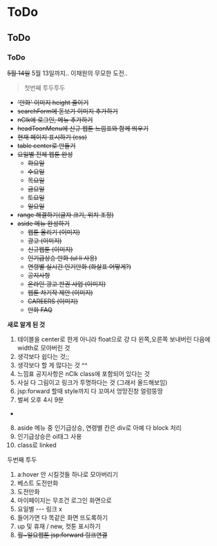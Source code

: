 # ToDo
## ToDo
### ToDo
~~5월 14일~~ 5월 13일까지.. 이채원의 무모한 도전..

> 첫번째 투두투두 
* ~~'만화' 이미지 height 줄이기~~
* ~~searchForm에 돋보기 이미지 추가하기~~
* ~~nClk에 로그인, 메뉴 추가하기~~
* ~~headToonMenu에 신규 웹툰 느낌표와 함께 띄우기~~
* ~~현재 페이지 표시하기 (css)~~
* ~~table center로 만들기~~
* ~~요일별 전체 웹툰 완성~~
  * ~~화요일~~
  * ~~수요일~~
  * ~~목요일~~
  * ~~금요일~~
  * ~~토요일~~
  * ~~일요일~~
* ~~range 해결하기(글자 크기, 위치 조정)~~
* ~~aside 메뉴 완성하기~~
  * ~~웹툰 올리기 (이미지)~~
  * ~~광고 (이미지)~~
  * ~~신규웹툰 (이미지)~~
  * ~~인기급상승 만화 (ul li 사용)~~
  * ~~연령별 실시간 인기만화 (화살표 어떻게?)~~
  * ~~공지사항~~
  * ~~온라인 광고 판권 사업 (이미지)~~
  * ~~웹툰 차기작 제안 (이미지)~~
  * ~~CAREERS (이미지)~~
  * ~~만화 FAQ~~

**새로 알게 된 것**
1. 테이블을 center로 한게 아니라 float으로 걍 다 왼쪽,오른쪽 보내버린 다음에 width로 모아버린 것
2. 생각보다 쉽다는 것;;
3. 생각보다 할 게 많다는 것 ^^
4. 느낌표 공지사항은 nClk class에 포함되어 있다는 것
5. 사실 다 그림이고 링크가 투명하다는 것 (그래서 올드해보임)
6. jsp:forward 할때 style까지 다 꼬여서 엉망진창 얼렁뚱땅 
7. 벌써 오후 4시 9분

+ 
8. aside 메뉴 중 인기급상승, 연령별 칸은 div로 아예 다 block 처리
9. 인기급상승은 oi태그 사용
10. class로 linked 

두번째 투두
1. a:hover 안 시킬것들 하나로 모아버리기
2. 베스트 도전만화
3. 도전만화
4. 마이페이지는 무조건 로그인 화면으로
5. 요일별 --- 링크 x
6. 들어가면 다 똑같은 화면 뜨도록하기
7. up 및 휴재 / new, 컷툰 표시하기
8. ~~월~일요웹툰 jsp:forward 링크연결~~
